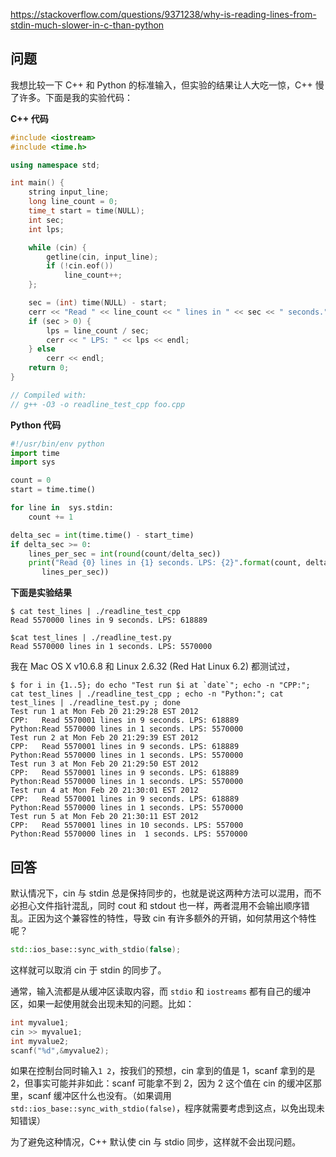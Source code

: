 <https://stackoverflow.com/questions/9371238/why-is-reading-lines-from-stdin-much-slower-in-c-than-python>

## 问题

我想比较一下 C++ 和 Python 的标准输入，但实验的结果让人大吃一惊，C++ 慢了许多。下面是我的实验代码：

**C++ 代码**

```c++
#include <iostream>
#include <time.h>

using namespace std;

int main() {
    string input_line;
    long line_count = 0;
    time_t start = time(NULL);
    int sec;
    int lps;

    while (cin) {
        getline(cin, input_line);
        if (!cin.eof())
            line_count++;
    };

    sec = (int) time(NULL) - start;
    cerr << "Read " << line_count << " lines in " << sec << " seconds.";
    if (sec > 0) {
        lps = line_count / sec;
        cerr << " LPS: " << lps << endl;
    } else
        cerr << endl;
    return 0;
}

// Compiled with:
// g++ -O3 -o readline_test_cpp foo.cpp
```

**Python 代码**

```python
#!/usr/bin/env python
import time
import sys

count = 0
start = time.time()

for line in  sys.stdin:
    count += 1

delta_sec = int(time.time() - start_time)
if delta_sec >= 0:
    lines_per_sec = int(round(count/delta_sec))
    print("Read {0} lines in {1} seconds. LPS: {2}".format(count, delta_sec,
       lines_per_sec))
```

**下面是实验结果**

```shell
$ cat test_lines | ./readline_test_cpp
Read 5570000 lines in 9 seconds. LPS: 618889

$cat test_lines | ./readline_test.py
Read 5570000 lines in 1 seconds. LPS: 5570000
```

我在 Mac OS X v10.6.8 和 Linux 2.6.32 (Red Hat Linux 6.2) 都测试过，

```shell
$ for i in {1..5}; do echo "Test run $i at `date`"; echo -n "CPP:"; cat test_lines | ./readline_test_cpp ; echo -n "Python:"; cat test_lines | ./readline_test.py ; done
Test run 1 at Mon Feb 20 21:29:28 EST 2012
CPP:   Read 5570001 lines in 9 seconds. LPS: 618889
Python:Read 5570000 lines in 1 seconds. LPS: 5570000
Test run 2 at Mon Feb 20 21:29:39 EST 2012
CPP:   Read 5570001 lines in 9 seconds. LPS: 618889
Python:Read 5570000 lines in 1 seconds. LPS: 5570000
Test run 3 at Mon Feb 20 21:29:50 EST 2012
CPP:   Read 5570001 lines in 9 seconds. LPS: 618889
Python:Read 5570000 lines in 1 seconds. LPS: 5570000
Test run 4 at Mon Feb 20 21:30:01 EST 2012
CPP:   Read 5570001 lines in 9 seconds. LPS: 618889
Python:Read 5570000 lines in 1 seconds. LPS: 5570000
Test run 5 at Mon Feb 20 21:30:11 EST 2012
CPP:   Read 5570001 lines in 10 seconds. LPS: 557000
Python:Read 5570000 lines in  1 seconds. LPS: 5570000
```

## 回答

默认情况下，cin 与 stdin 总是保持同步的，也就是说这两种方法可以混用，而不必担心文件指针混乱，同时 cout 和 stdout 也一样，两者混用不会输出顺序错乱。正因为这个兼容性的特性，导致 cin 有许多额外的开销，如何禁用这个特性呢？

```c++
std::ios_base::sync_with_stdio(false);
```

这样就可以取消 cin 于 stdin 的同步了。

通常，输入流都是从缓冲区读取内容，而 `stdio` 和 `iostreams` 都有自己的缓冲区，如果一起使用就会出现未知的问题。比如：

```c++
int myvalue1;
cin >> myvalue1;
int myvalue2;
scanf("%d",&myvalue2);
```

如果在控制台同时输入`1 2`，按我们的预想，cin 拿到的值是 1，scanf 拿到的是 2，但事实可能并非如此：scanf 可能拿不到 2，因为 2 这个值在 cin 的缓冲区那里，scanf 缓冲区什么也没有。（如果调用 `std::ios_base::sync_with_stdio(false)`，程序就需要考虑到这点，以免出现未知错误）

为了避免这种情况，C++ 默认使 cin 与 stdio 同步，这样就不会出现问题。
